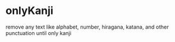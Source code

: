 # onlyKanji
remove any text like alphabet, number, hiragana, katana, and other punctuation until only kanji
